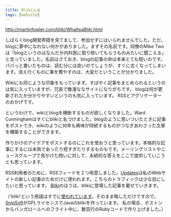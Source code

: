 ```yaml
---
title: Blikiとは
tags: [website]
---
```


http://martinfowler.com/bliki/WhatIsaBliki.html

しばらくblog開発界隈を見てまして、参加せずにはいられませんでした。ただ、blogに夢中になれない何かがありました。まずその名前です。同僚のMike Twoは「blogというのはなんだか内科医に取り除いてもらうものみたいに聞こえる」と言っていました。名前はさておき、blogの記事の命は本来とても短いのです。パパっと書いたものは、読む分には良いのでしょうが、すぐに古くなってしまいます。消え行くものに筆を費やすのは、大変だということが分かりました。

Wikiにも同じような印象をもっています。すばやく記事をまとめられるというのは気に入っていますが、冗長で散漫ななサイトになりがちです。
blogは何が更新されたか分かりやすいというのも気に入っています。
RSSとアグリゲーターのおかげです。

というわけで、wikiとblogを横断するものが欲しくなりました。Ward Cunninghamはすぐにblikiと名づけました。blogのように思いついたときに記事をポストでき、wikiのように何年も興味が持続するものがつなぎあわさった文章を構築することができます。

作りかけのアイデアをポストするのにこれを使おうと思っています。本格的な記事にするには未熟であったり短すぎたりするものもです。メーリングリストやニュースグループで見かけた問いに対して、永続的な答えをここで提供していこうとも思っています。

RSS利用者のために、RSSフィードを２つ用意しました。[Updates](http://martinfowler.com/updates.rss)は私のWebサイトの新しい記事のためだけに使われます。こちらのトラフィックは少な目にしたいと思っています。
[Bliki](http://martinfowler.com/bliki/bliki.rss)のほうは、blikiに登場した記事を載せていきます。

（'bliki'という用語はすでに[使われています](http://www.rollerweblogger.org/page/roller/20020906)。そのまま略しただけですので。
[SnipSoft](http://snipsnap.org/space/Bliki)がGPLライセンスでJavaのblikiを作っています。
私の場合、ボストンからバンガロールへのフライト中に、数百行のRubyコードで作り上げました。）
